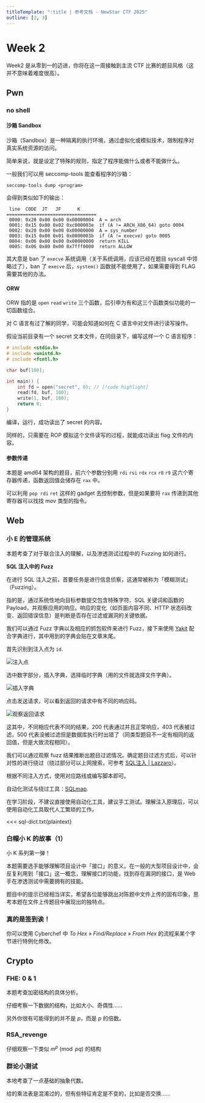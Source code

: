 ```yaml
---
titleTemplate: ":title | 参考文档 - NewStar CTF 2025"
outline: [2, 3]
---
```


<script setup>
import Container from '@/components/docs/Container.vue'
import Link from '@/components/docs/Link.vue'
import { ElTag, ElCollapse, ElCollapseItem, ElTooltip } from 'element-plus'
import 'element-plus/es/components/tag/style/css'
import 'element-plus/es/components/collapse/style/css'
import 'element-plus/es/components/collapse-item/style/css'
import 'element-plus/es/components/tooltip/style/css'

const openCollapse = []
</script>

# Week 2

Week2 是从零到一的迈进，你将在这一周接触到主流 CTF 比赛的题目风格<span data-desc>（这并不意味着难度很高）</span>。

## Pwn

### no shell

#### 沙箱 Sandbox

<Container type='info'>

沙箱（Sandbox）是一种隔离的执行环境，通过虚拟化或模拟技术，限制程序对真实系统资源的访问。

</Container>

简单来说，就是设定了特殊的规则，指定了程序能做什么或者不能做什么。

一般我们可以用 seccomp-tools 能查看程序的沙箱：

```shell
seccomp-tools dump <program>
```

会得到类似如下的输出：

```plaintext
 line  CODE  JT   JF      K
=================================
 0000: 0x20 0x00 0x00 0x00000004  A = arch
 0001: 0x15 0x00 0x02 0xc000003e  if (A != ARCH_X86_64) goto 0004
 0002: 0x20 0x00 0x00 0x00000000  A = sys_number
 0003: 0x15 0x00 0x01 0x0000003b  if (A != execve) goto 0005
 0004: 0x06 0x00 0x00 0x00000000  return KILL
 0005: 0x06 0x00 0x00 0x7fff0000  return ALLOW
```

其大意是 ban 了 `execve` 系统调用<span data-desc>（关于系统调用，应该已经在题目 syscall 中领略过了）</span>，ban 了 `execve` 后，`system()` 函数就不能使用了，如果需要得到 FLAG 需要其他的办法。

#### ORW

ORW 指的是 `open` `read` `write` 三个函数，后引申为有和这三个函数类似功能的一切函数组合。

对 C 语言有过了解的同学，可能会知道如何在 C 语言中对文件进行读写操作。

假设当前目录有一个 secret 文本文件，在同目录下，编写这样一个 C 语言程序：

```cpp
# include <stdio.h>
# include <unistd.h>
# include <fcntl.h>

char buf[100];

int main() {
    int fd = open("secret", 0); // [!code highlight]
    read(fd, buf, 100);
    write(1, buf, 100);
    return 0;
}
```

编译，运行，成功读出了 secret 的内容。

同样的，只需要在 ROP 模拟这个文件读写的过程，就能成功读出 flag 文件的内容。

#### 参数传递

本题是 amd64 架构的题目，前六个参数分别用 `rdi` `rsi` `rdx` `rcx` `r8` `r9` 这六个寄存器传递，函数返回值会储存在 `rax` 中。

可以利用 `pop rdi` `ret` 这样的 gadget 去控制参数，但是如果要将 `rax` 传递到其他寄存器可以找找 mov 类型的指令。

## Web

### 小 E 的管理系统

<Container type='info'>

本题考查了对于联合注入的理解，以及渗透测试过程中的 Fuzzing 如何进行。
</Container>

**SQL 注入中的 Fuzz**

在进行 SQL 注入之前，首要任务是进行信息侦察，这通常被称为「模糊测试」（Fuzzing）。

指的是，通过系统性地向目标参数提交包含特殊字符、SQL 关键词和函数的 Payload，并观察应用的响应。响应的变化<span data-desc>（如页面内容不同、HTTP 状态码改变、返回错误信息）</span>是判断是否存在过滤或漏洞的关键依据。

我们可以通过 Fuzz 字典以及相应的抓包软件来进行 Fuzz，接下来使用 [Yakit](https://github.com/yaklang/yakit) 配合字典进行，其中用到的字典会贴在文章末尾。

首先识别到注入点为 `id`.

![注入点](/assets/images/guide/2025/week2_1.png)

选中数字部分，插入字典，选择临时字典<span data-desc>（用的文件就选择文件字典）</span>。

![插入字典](/assets/images/guide/2025/week2_2.png)

点击发送请求，可以看到返回的请求中有不同的响应码。

![观察返回请求](/assets/images/guide/2025/week2_3.png)

这其中，不同相应代表不同的结果，200 代表通过并且正常响应，403 代表被过滤，500 代表没被过滤但是数据库执行时出错了<span data-desc>（同类型题目不一定有相同的返回值，但是大致流程相同）</span>。

我们可以通过观察 fuzz 结果推断出题目过滤情况。确定题目过滤方式后，可以针对性的进行绕过<span data-desc>（绕过部分可以上网搜索，可参考 [SQL注入 | Lazzaro](https://lazzzaro.github.io/2020/05/16/web-SQL%E6%B3%A8%E5%85%A5/)）</span>。

根据不同注入方式，使用对应路线或编写脚本即可。

<Container type='tip'>

自动化测试与绕过工具：[SQLmap](https://github.com/sqlmapproject/sqlmap).

在学习阶段，不建议直接使用自动化工具，建议手工测试。理解注入原理后，可以使用自动化工具取代人工繁琐的工作。

</Container>

<ElCollapse class='vp-collapse' v-model='openCollapse'>
<ElCollapseItem name='acknowledge-list'>
<template #title>
  <strong>字典</strong><span data-desc v-text='openCollapse.includes("acknowledge-list") ? "（点此收起）" : "（点此展开）"'></span>
</template>

<<< sql-dict.txt{plaintext}

</ElCollapseItem>
</ElCollapse>

### 白帽小 K 的故事（1）

小 K 系列第一弹！

本题需要选手能够理解项目设计中「接口」的意义。在一般的大型项目设计中，会反复利用到「接口」这一概念，理解接口的功能，找到存在漏洞的接口，是 Web 手在渗透测试中需要拥有的技能。

题目中的提示已经相当详实，希望各位能够跳出对陈题中文件上传的固有印象，思考本题在文件上传题目中展现出的独特点。

### 真的是签到诶！

你可以使用 Cyberchef 中 _To Hex_ » _Find/Replace_ » _From Hex_ 的流程来某个字节进行特例化修改。

## Crypto

### FHE: 0 & 1

<Container type='info'>

本题考查加密结构的具体分析。
</Container>

仔细考察一下数据的结构，比如大小、奇偶性……

另外你很有可能得到的并不是 $p$，而是 $p$ 的倍数。

### RSA_revenge

仔细观察一下类似 $m^p \pmod{pq}$ 的结构

### 群论小测试

<Container type='info'>

本地考查了一点基础的抽象代数。
</Container>

给的乘法表是混淆过的，但有些特征肯定是不变的，比如是否交换……
